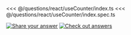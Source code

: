 <<< @/questions/react/useCounter/index.ts
<<< @/questions/react/useCounter/index.spec.ts

[![Share your answer](https://img.shields.io/badge/Share_your_answer-blue?style=flat)](https://github.com/tyankatsu0105/utility-challenges/issues/new?labels=answer,react/useCounter&template=answer.md&title=react/useCounter)
[![Check out answers](https://img.shields.io/badge/Check_out_answers-green?style=flat)](https://github.com/tyankatsu0105/utility-challenges/issues?q=is%3Aopen,closed+label%3Areact/useCounter+label%3Aanswer+)
